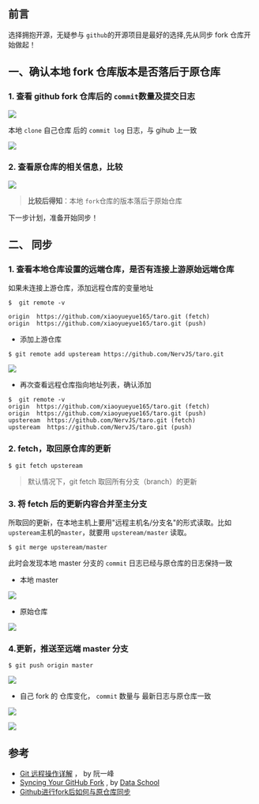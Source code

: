 ## 前言

选择拥抱开源，无疑参与 `github`的开源项目是最好的选择,先从同步 fork 仓库开始做起！

## 一、确认本地 fork 仓库版本是否落后于原仓库

### 1\. 查看 github fork 仓库后的 `commit`数量及提交日志

[![](https://camo.githubusercontent.com/4946cea0e73c4c120e1e7dcca5e5d137174b4171/687474703a2f2f7777312e73696e61696d672e636e2f6c617267652f64663535316561356c793167333665696c386578696a32307a73306e716e30642e6a7067)](https://camo.githubusercontent.com/4946cea0e73c4c120e1e7dcca5e5d137174b4171/687474703a2f2f7777312e73696e61696d672e636e2f6c617267652f64663535316561356c793167333665696c386578696a32307a73306e716e30642e6a7067)

本地 `clone` 自己仓库 后的 `commit log` 日志，与 gihub 上一致

[![](https://camo.githubusercontent.com/628d5d2cef533086543ff25b955415f594047dab/687474703a2f2f7777312e73696e61696d672e636e2f6c617267652f64663535316561356c7931673336656f357138666f6a32307a35306a6c7767372e6a7067)](https://camo.githubusercontent.com/628d5d2cef533086543ff25b955415f594047dab/687474703a2f2f7777312e73696e61696d672e636e2f6c617267652f64663535316561356c7931673336656f357138666f6a32307a35306a6c7767372e6a7067)

### 2\. 查看原仓库的相关信息，比较

[![](https://camo.githubusercontent.com/61a638e963e9db4d4b62e827affdd7c4c5bc1a20/687474703a2f2f7777312e73696e61696d672e636e2f6c617267652f64663535316561356c7931673336657564636234726a3230777a306e683076672e6a7067)](https://camo.githubusercontent.com/61a638e963e9db4d4b62e827affdd7c4c5bc1a20/687474703a2f2f7777312e73696e61696d672e636e2f6c617267652f64663535316561356c7931673336657564636234726a3230777a306e683076672e6a7067)

> **比较后得知**：本地 `fork`仓库的版本落后于原始仓库

下一步计划，准备开始同步！

## 二、 同步

### 1\. 查看本地仓库设置的远端仓库，是否有连接上游原始远端仓库

如果未连接上游仓库，添加远程仓库的变量地址

```shell
$  git remote -v

origin  https://github.com/xiaoyueyue165/taro.git (fetch)
origin  https://github.com/xiaoyueyue165/taro.git (push)
```

-   添加上游仓库

```shell
$ git remote add upsteream https://github.com/NervJS/taro.git
```

[![](https://camo.githubusercontent.com/e55e4f2077cb63385762415f24ea3fe2c5dc78a9/687474703a2f2f7777312e73696e61696d672e636e2f6c617267652f64663535316561356c79316733366668336f3068616a32307a6c306e727768672e6a7067)](https://camo.githubusercontent.com/e55e4f2077cb63385762415f24ea3fe2c5dc78a9/687474703a2f2f7777312e73696e61696d672e636e2f6c617267652f64663535316561356c79316733366668336f3068616a32307a6c306e727768672e6a7067)

-   再次查看远程仓库指向地址列表，确认添加

```shell
$  git remote -v
origin  https://github.com/xiaoyueyue165/taro.git (fetch)
origin  https://github.com/xiaoyueyue165/taro.git (push)
upsteream  https://github.com/NervJS/taro.git (fetch)
upsteream  https://github.com/NervJS/taro.git (push)
```

### 2\. fetch，取回原仓库的更新

```shell
$ git fetch upsteream
```

> 默认情况下，git fetch 取回所有分支（branch）的更新

### 3\. 将 fetch 后的更新内容合并至主分支

所取回的更新，在本地主机上要用"远程主机名/分支名"的形式读取。比如`upsteream`主机的`master`，就要用 `upsteream/master` 读取。

```shell
$ git merge upsteream/master
```

此时会发现本地 master 分支的 `commit` 日志已经与原仓库的日志保持一致

-   本地 master

[![](https://camo.githubusercontent.com/32c9c92a247ca87fa22c56291fa1b5990cbfa199/687474703a2f2f7777312e73696e61696d672e636e2f6c617267652f64663535316561356c793167333666646d6d6534776a323161353068343736302e6a7067)](https://camo.githubusercontent.com/32c9c92a247ca87fa22c56291fa1b5990cbfa199/687474703a2f2f7777312e73696e61696d672e636e2f6c617267652f64663535316561356c793167333666646d6d6534776a323161353068343736302e6a7067)

-   原始仓库

[![](https://camo.githubusercontent.com/55f1942cbe2b6008e9b21b8df7d6164bd879da5f/687474703a2f2f7777312e73696e61696d672e636e2f6c617267652f64663535316561356c793167333666697439767a686a32307864306e7474627a2e6a7067)](https://camo.githubusercontent.com/55f1942cbe2b6008e9b21b8df7d6164bd879da5f/687474703a2f2f7777312e73696e61696d672e636e2f6c617267652f64663535316561356c793167333666697439767a686a32307864306e7474627a2e6a7067)

### 4.更新，推送至远端 master 分支

```shell
$ git push origin master
```

[![](https://camo.githubusercontent.com/9e749dab7931ecb5ac430230831b562881e4627d/687474703a2f2f7777312e73696e61696d672e636e2f6c617267652f64663535316561356c7931673336666d30697630626a32306c3830366a3074362e6a7067)](https://camo.githubusercontent.com/9e749dab7931ecb5ac430230831b562881e4627d/687474703a2f2f7777312e73696e61696d672e636e2f6c617267652f64663535316561356c7931673336666d30697630626a32306c3830366a3074362e6a7067)

-   自己 fork 的 仓库变化， `commit` 数量与 最新日志与原仓库一致

[![](https://camo.githubusercontent.com/dc877fdcceb543a07bb626aad12eed25ca991036/687474703a2f2f7777312e73696e61696d672e636e2f6c617267652f64663535316561356c7931673336667472357a306f6a3230776f306e7334316e2e6a7067)](https://camo.githubusercontent.com/dc877fdcceb543a07bb626aad12eed25ca991036/687474703a2f2f7777312e73696e61696d672e636e2f6c617267652f64663535316561356c7931673336667472357a306f6a3230776f306e7334316e2e6a7067)

[![](https://camo.githubusercontent.com/6a1c67f4bc554d564146e709f6f839e3c089b55d/687474703a2f2f7777312e73696e61696d672e636e2f6c617267652f64663535316561356c79316733366676733935656c6a32307735306e6d77686e2e6a7067)](https://camo.githubusercontent.com/6a1c67f4bc554d564146e709f6f839e3c089b55d/687474703a2f2f7777312e73696e61696d672e636e2f6c617267652f64663535316561356c79316733366676733935656c6a32307735306e6d77686e2e6a7067)

## 参考

-   [Git 远程操作详解](http://www.ruanyifeng.com/blog/2014/06/git_remote.html) ， by 阮一峰
-   [Syncing Your GitHub Fork](https://www.youtube.com/watch?v=-zvHQXnBO6c) , by [Data School](https://www.youtube.com/channel/UCnVzApLJE2ljPZSeQylSEyg)
-   [Github进行fork后如何与原仓库同步](https://github.com/selfteaching/the-craft-of-selfteaching/issues/67)